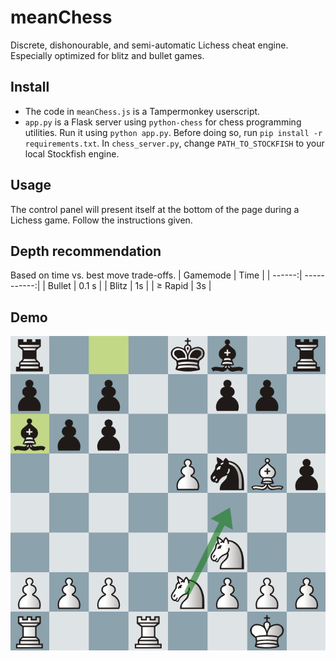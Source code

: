 # meanChess
Discrete, dishonourable, and semi-automatic Lichess cheat engine. Especially optimized for blitz and bullet games.

## Install
* The code in `meanChess.js` is a Tampermonkey userscript. 
* `app.py` is a Flask server using `python-chess` for chess programming utilities. Run it using `python app.py`. Before doing so, run `pip install -r requirements.txt`. In `chess_server.py`, change `PATH_TO_STOCKFISH` to your local Stockfish engine.

## Usage
The control panel will present itself at the bottom of the page during a Lichess game. Follow the instructions given.

## Depth recommendation
Based on time vs. best move trade-offs.
| Gamemode | Time |
| ------:| -----------:|
| Bullet       | 0.1 s |
| Blitz        | 1s |
| $\geq$ Rapid | 3s |

## Demo
![Lichess cheat demo](/demo/demo.png)
